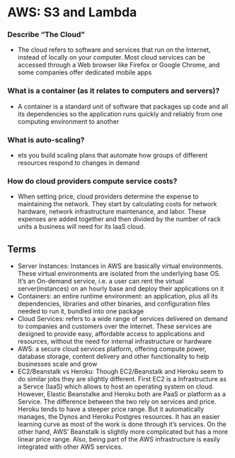 # AWS: S3 and Lambda

### Describe “The Cloud”
* The cloud refers to software and services that run on the Internet, instead of locally on your computer. Most cloud services can be accessed through a Web browser like Firefox or Google Chrome, and some companies offer dedicated mobile apps

### What is a container (as it relates to computers and servers)?
* A container is a standard unit of software that packages up code and all its dependencies so the application runs quickly and reliably from one computing environment to another

### What is auto-scaling?
* ets you build scaling plans that automate how groups of different resources respond to changes in demand

### How do cloud providers compute service costs?
* When setting price, cloud providers determine the expense to maintaining the network. They start by calculating costs for network hardware, network infrastructure maintenance, and labor. These expenses are added together and then divided by the number of rack units a business will need for its IaaS cloud.

## Terms
* Server Instances:  Instances in AWS are basically virtual environments. These virtual environments are isolated from the underlying base OS. It’s an On-demand service, i.e. a user can rent the virtual server(instances) on an hourly base and deploy their applications on it
* Containers: an entire runtime environment: an application, plus all its dependencies, libraries and other binaries, and configuration files needed to run it, bundled into one package
* Cloud Services: refers to a wide range of services delivered on demand to companies and customers over the internet. These services are designed to provide easy, affordable access to applications and resources, without the need for internal infrastructure or hardware
* AWS: a secure cloud services platform, offering compute power, database storage, content delivery and other functionality to help businesses scale and grow
* EC2/Beanstalk vs Heroku: Though EC2/Beanstalk and Heroku seem to do similar jobs they are slightly different. First EC2 is a Infrastructure as a Servce (IaaS) which allows to host an operating system on cloud. However, Elastic Beanstalke and Heroku both are PaaS or platform as a Service. The difference between the two rely on services and price. Heroku tends to have a steeper price range. But it automatically manages, the Dynos and Heroku Postgres resources. It has an easier learning curve as most of the work is done through it’s services. On the other hand, AWS’ Beanstalk is slightly more complicated but has a more linear price range. Also, being part of the AWS infrastructure is easily integrated with other AWS services.
